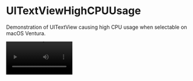 # UITextViewHighCPUUsage
Demonstration of UITextView causing high CPU usage when selectable on macOS Ventura.

<video src='UITextView_High_CPU_Usage_Example.mp4' width=180/>
